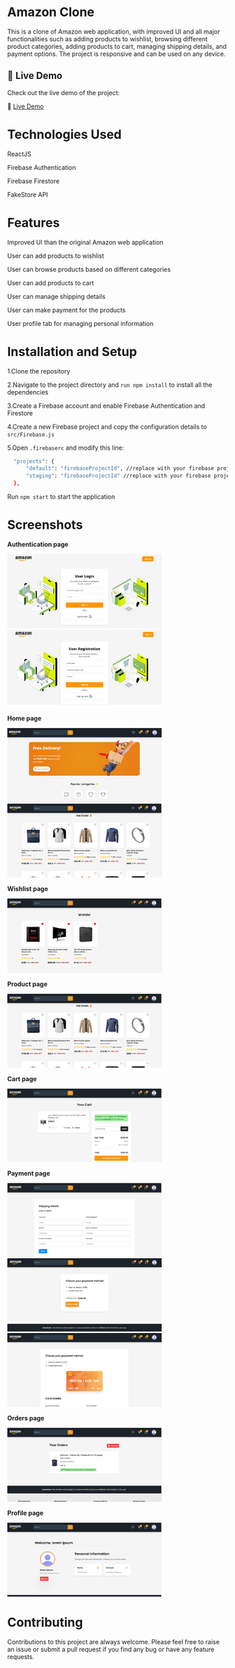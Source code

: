 # Amazon Clone

This is a clone of Amazon web application, with improved UI and all major functionalities such as adding products to wishlist, browsing different product categories, adding products to cart, managing shipping details, and payment options. The project is responsive and can be used on any device.

## 🚀 Live Demo

Check out the live demo of the project:

🔗 [Live Demo](https://untitled-9ba99.web.app/)

# Technologies Used

ReactJS

Firebase Authentication

Firebase Firestore

FakeStore API


# Features

Improved UI than the original Amazon web application

User can add products to wishlist

User can browse products based on different categories

User can add products to cart

User can manage shipping details

User can make payment for the products

User profile tab for managing personal information


# Installation and Setup


1.Clone the repository

2.Navigate to the project directory and `run npm install` to install all the dependencies

3.Create a Firebase account and enable Firebase Authentication and Firestore

4.Create a new Firebase project and copy the configuration details to `src/Firebase.js`

5.Open `.firebaserc` and modify this line:
  ```sh
    "projects": {
        "default": "firebaseProjectId", //replace with your firebase project id
        "staging": "firebaseProjectId" //replace with your firebase project id
    },
  ```

Run `npm start` to start the application


# Screenshots

**Authentication page**

<div>
  <img src="./screenshots/Screenshot_3-3-2025_12640_localhost.jpeg" width="70%" height="80%"/>
</div>

<div>
  <img src="./screenshots/Screenshot_3-3-2025_12749_localhost.jpeg" width="70%" height="80%"/>
</div>


**Home page**

<div>
  <img src="./screenshots/Screenshot 2025-03-03 121404.png" width="70%" height="80%"/>
</div>

<div>
  <img src="./screenshots/Screenshot 2025-03-03 121419.png" width="70%" height="80%"/>
</div>


**Wishlist page**

<div>
  <img src="./screenshots/Screenshot 2025-03-03 122518.png" width="70%" height="80%"/>
</div>


**Product page**

<div>
  <img src="./screenshots/Screenshot 2025-03-03 121419.png" width="70%" height="80%"/>
</div>


**Cart page**

<div>
  <img src="./screenshots/Screenshot 2025-03-03 121439.png" width="70%" height="80%"/>
</div>


**Payment page**

<div>
  <img src="./screenshots/Screenshot 2025-03-03 122805.png" width="70%" height="80%"/>
</div>

<div>
  <img src="./screenshots/Screenshot 2025-03-03 122821.png" width="70%" height="80%"/>
</div>

<div>
  <img src="./screenshots/Screenshot 2025-03-03 123149.png" width="70%" height="80%"/>
</div>


**Orders page**

<div>
  <img src="./screenshots/Screenshot 2025-03-03 121459.png" width="70%" height="80%"/>
</div>


**Profile page**

<div>
  <img src="./screenshots/Screenshot 2025-03-03 121519.png" width="70%" height="80%"/>
</div>


# Contributing


Contributions to this project are always welcome. Please feel free to raise an issue or submit a pull request if you find any bug or have any feature requests.
